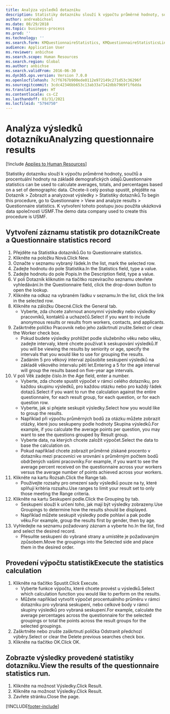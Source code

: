 ```yaml
---
title: Analýza výsledků dotazníku
description: Statistiky dotazníku slouží k výpočtu průměrné hodnoty, součtů a procentuální hodnoty na základě demografických údajů.
author: andreabichsel
ms.date: 08/29/2018
ms.topic: business-process
ms.prod: ''
ms.technology: ''
ms.search.form: KMQuestionnaireStatistics, KMQuestionnaireStatisticsLine, HcmLearningWorkspace
audience: Application User
ms.reviewer: anbichse
ms.search.scope: Human Resources
ms.search.region: Global
ms.author: anbichse
ms.search.validFrom: 2016-06-30
ms.dyn365.ops.version: Version 7.0.0
ms.openlocfilehash: 7c7f6767b900ede0112e972149c271d53c36296f
ms.sourcegitcommit: 3cdc42346bb653c13ab33a7142dbb7969f1f6dda
ms.translationtype: HT
ms.contentlocale: cs-CZ
ms.lasthandoff: 03/31/2021
ms.locfileid: "5794750"
---
```

# <a name="analyzing-questionnaire-results"></a><span data-ttu-id="ca5f8-103">Analýza výsledků dotazníku</span><span class="sxs-lookup"><span data-stu-id="ca5f8-103">Analyzing questionnaire results</span></span>

[!include [Applies to Human Resources](../includes/applies-to-hr.md)]



<span data-ttu-id="ca5f8-104">Statistiky dotazníku slouží k výpočtu průměrné hodnoty, součtů a procentuální hodnoty na základě demografických údajů.</span><span class="sxs-lookup"><span data-stu-id="ca5f8-104">Questionnaire statistics can be used to calculate averages, totals, and percentages based on a set of demographic data.</span></span> <span data-ttu-id="ca5f8-105">Chcete-li celý postup spustit, přejděte na Dotazník > Zobrazit a analyzovat výsledky > Statistiky dotazníků.</span><span class="sxs-lookup"><span data-stu-id="ca5f8-105">To begin this procedure, go to Questionnaire > View and analyze results > Questionnaire statistics.</span></span> <span data-ttu-id="ca5f8-106">K vytvoření tohoto postupu jsou použita ukázková data společnosti USMF.</span><span class="sxs-lookup"><span data-stu-id="ca5f8-106">The demo data company used to create this procedure is USMF.</span></span>


## <a name="create-a-questionnaire-statistics-record"></a><span data-ttu-id="ca5f8-107">Vytvoření záznamu statistik pro dotazník</span><span class="sxs-lookup"><span data-stu-id="ca5f8-107">Create a Questionnaire statistics record</span></span>
1. <span data-ttu-id="ca5f8-108">Přejděte na Statistika dotazníků.</span><span class="sxs-lookup"><span data-stu-id="ca5f8-108">Go to Questionnaire statistics.</span></span>
2. <span data-ttu-id="ca5f8-109">Klikněte na položku Nová.</span><span class="sxs-lookup"><span data-stu-id="ca5f8-109">Click New.</span></span>
3. <span data-ttu-id="ca5f8-110">Označte v seznamu vybraný řádek.</span><span class="sxs-lookup"><span data-stu-id="ca5f8-110">In the list, mark the selected row.</span></span>
4. <span data-ttu-id="ca5f8-111">Zadejte hodnotu do pole Statistika.</span><span class="sxs-lookup"><span data-stu-id="ca5f8-111">In the Statistics field, type a value.</span></span>
5. <span data-ttu-id="ca5f8-112">Zadejte hodnotu do pole Popis.</span><span class="sxs-lookup"><span data-stu-id="ca5f8-112">In the Description field, type a value.</span></span>
6. <span data-ttu-id="ca5f8-113">V poli Dotazník kliknutím na tlačítko rozevíracího seznamu otevřete vyhledávání.</span><span class="sxs-lookup"><span data-stu-id="ca5f8-113">In the Questionnaire field, click the drop-down button to open the lookup.</span></span>
7. <span data-ttu-id="ca5f8-114">Klikněte na odkaz na vybraném řádku v seznamu.</span><span class="sxs-lookup"><span data-stu-id="ca5f8-114">In the list, click the link in the selected row.</span></span>
8. <span data-ttu-id="ca5f8-115">Klikněte na záložku Obecné.</span><span class="sxs-lookup"><span data-stu-id="ca5f8-115">Click the General tab.</span></span>
    * <span data-ttu-id="ca5f8-116">Vyberte, zda chcete zahrnout anonymní výsledky nebo výsledky pracovníků, kontaktů a uchazečů.</span><span class="sxs-lookup"><span data-stu-id="ca5f8-116">Select if you want to include anonymous results or results from workers, contacts, and applicants.</span></span>  
9. <span data-ttu-id="ca5f8-117">Zaškrtněte políčko Pracovník nebo jeho zaškrtnutí zrušte.</span><span class="sxs-lookup"><span data-stu-id="ca5f8-117">Select or clear the Worker check box.</span></span>
    * <span data-ttu-id="ca5f8-118">Pokud budete výsledky prohlížet podle služebního věku nebo věku, zadejte intervaly, které chcete používat k seskupování výsledků.</span><span class="sxs-lookup"><span data-stu-id="ca5f8-118">If you will be viewing the results by seniority or age, specify the intervals that you would like to use for grouping the results.</span></span>  
    * <span data-ttu-id="ca5f8-119">Zadáním 5 pro věkový interval způsobíte seskupení výsledků na základě věkového intervalu pěti let.</span><span class="sxs-lookup"><span data-stu-id="ca5f8-119">Entering a 5 for the age interval will group the results based on five-year age intervals.</span></span>  
10. <span data-ttu-id="ca5f8-120">V poli Věk zadejte číslo.</span><span class="sxs-lookup"><span data-stu-id="ca5f8-120">In the Age field, enter a number.</span></span>
    * <span data-ttu-id="ca5f8-121">Vyberte, zda chcete spustit výpočet v rámci celého dotazníku, pro každou skupinu výsledků, pro každou otázku nebo pro každý řádek dotazů.</span><span class="sxs-lookup"><span data-stu-id="ca5f8-121">Select if you want to run the calculation against the entire questionnaire, for each result group, for each question, or for each question row.</span></span>  
    * <span data-ttu-id="ca5f8-122">Vyberte, jak si přejete seskupit výsledky.</span><span class="sxs-lookup"><span data-stu-id="ca5f8-122">Select how you would like to group the results.</span></span>  
    * <span data-ttu-id="ca5f8-123">Například při výpočtu průměrných bodů za otázku můžete zobrazit otázky, které jsou seskupeny podle hodnoty Skupina výsledků.</span><span class="sxs-lookup"><span data-stu-id="ca5f8-123">For example, if you calculate the average points per question, you may want to see the questions grouped by Result group.</span></span>  
    * <span data-ttu-id="ca5f8-124">Vyberte data, na kterých chcete založit výpočet.</span><span class="sxs-lookup"><span data-stu-id="ca5f8-124">Select the data to base the calculation on.</span></span>  
    * <span data-ttu-id="ca5f8-125">Pokud například chcete zobrazit průměrné získané procento v dotazníku mezi pracovníci ve srovnání s průměrným počtem bodů obdržených vašimi pracovníky.</span><span class="sxs-lookup"><span data-stu-id="ca5f8-125">For example, if you want to see the average percent received on the questionnaire across your workers versus the average number of points achieved across your workers.</span></span>  
11. <span data-ttu-id="ca5f8-126">Klikněte na kartu Rozsah.</span><span class="sxs-lookup"><span data-stu-id="ca5f8-126">Click the Range tab.</span></span>
    * <span data-ttu-id="ca5f8-127">Používejte rozsahy pro omezení sady výsledků pouze na ty, které splňují kritéria rozsahu.</span><span class="sxs-lookup"><span data-stu-id="ca5f8-127">Use ranges to limit your result set to only those meeting the Range criteria.</span></span>  
12. <span data-ttu-id="ca5f8-128">Klikněte na kartu Seskupení podle.</span><span class="sxs-lookup"><span data-stu-id="ca5f8-128">Click the Grouping by tab.</span></span>
    * <span data-ttu-id="ca5f8-129">Seskupení slouží k určení toho, jak mají být výsledky zobrazeny.</span><span class="sxs-lookup"><span data-stu-id="ca5f8-129">Use Groupings to determine how the results should be displayed.</span></span>  
    * <span data-ttu-id="ca5f8-130">Například můžete seskupit výsledky podle pohlaví a pak podle věku.</span><span class="sxs-lookup"><span data-stu-id="ca5f8-130">For example, group the results first by gender, then by age.</span></span>  
13. <span data-ttu-id="ca5f8-131">Vyhledejte na seznamu požadovaný záznam a vyberte ho.</span><span class="sxs-lookup"><span data-stu-id="ca5f8-131">In the list, find and select the desired record.</span></span>
    * <span data-ttu-id="ca5f8-132">Přesuňte seskupení do vybrané strany a umístěte je požadovaným způsobem.</span><span class="sxs-lookup"><span data-stu-id="ca5f8-132">Move the groupings into the Selected side and place them in the desired order.</span></span>  

## <a name="execute-the-statistics-calculation"></a><span data-ttu-id="ca5f8-133">Provedení výpočtu statistik</span><span class="sxs-lookup"><span data-stu-id="ca5f8-133">Execute the statistics calculation</span></span>
1. <span data-ttu-id="ca5f8-134">Klikněte na tlačítko Spustit.</span><span class="sxs-lookup"><span data-stu-id="ca5f8-134">Click Execute.</span></span>
    * <span data-ttu-id="ca5f8-135">Vyberte funkce výpočtu, které chcete provést u výsledků.</span><span class="sxs-lookup"><span data-stu-id="ca5f8-135">Select which calculation function you would like to perform on the results.</span></span>  
    * <span data-ttu-id="ca5f8-136">Můžete například vytvořit výpočet procentuálního průměru v rámci dotazníku pro vybraná seskupení, nebo celkové body v rámci skupiny výsledků pro vybraná seskupení.</span><span class="sxs-lookup"><span data-stu-id="ca5f8-136">For example, calculate the average percentages across the questionnaire for the selected groupings or total the points across the result groups for the selected groupings.</span></span>  
2. <span data-ttu-id="ca5f8-137">Zaškrtněte nebo zrušte zaškrtnutí políčka Odstranit předchozí výběry.</span><span class="sxs-lookup"><span data-stu-id="ca5f8-137">Select or clear the Delete previous searches check box.</span></span>
3. <span data-ttu-id="ca5f8-138">Klikněte na tlačítko OK.</span><span class="sxs-lookup"><span data-stu-id="ca5f8-138">Click OK.</span></span>

## <a name="view-the-results-of-the-questionnaire-statistics-run"></a><span data-ttu-id="ca5f8-139">Zobrazte výsledky provedené statistiky dotazníku.</span><span class="sxs-lookup"><span data-stu-id="ca5f8-139">View the results of the questionnaire statistics run.</span></span>
1. <span data-ttu-id="ca5f8-140">Klikněte na možnost Výsledky.</span><span class="sxs-lookup"><span data-stu-id="ca5f8-140">Click Result.</span></span>
2. <span data-ttu-id="ca5f8-141">Klikněte na možnost Výsledky.</span><span class="sxs-lookup"><span data-stu-id="ca5f8-141">Click Result.</span></span>
3. <span data-ttu-id="ca5f8-142">Zavřete stránku.</span><span class="sxs-lookup"><span data-stu-id="ca5f8-142">Close the page.</span></span>



[!INCLUDE[footer-include](../includes/footer-banner.md)]